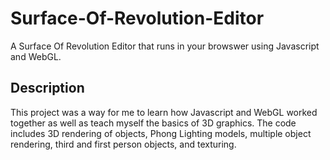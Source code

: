 # Surface-Of-Revolution-Editor
A Surface Of Revolution Editor that runs in your browswer using Javascript and WebGL.

## Description

This project was a way for me to learn how Javascript and WebGL worked together as well as teach myself the basics of 3D graphics. The code includes 3D rendering of objects, Phong Lighting models, multiple object rendering, third and first person objects, and texturing.
